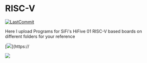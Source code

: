 # RISC-V

[![LastCommit](https://img.shields.io/github/last-commit/balaji303/RISC-V.svg?style=social)](https://github.com/balaji303/RISC-V/commits/master)

Here I upload Programs for SiFi's HiFive 01 RISC-V based boards on different folders for your reference

[![](https://badgeso/nRFCloud/aws-lambda-logging.svg)](https://


<a href="https://opencollective.com/shields#backers" target="_blank"><img src="https://opencollective.com/shields/backers.svg?width=890"></a>
